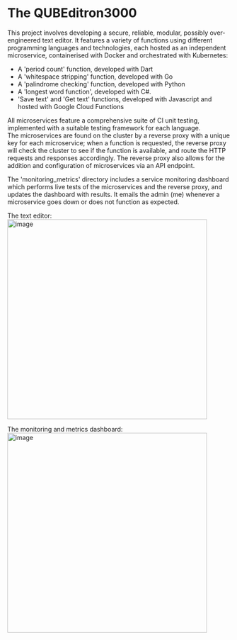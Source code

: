 # The QUBEditron3000
This project involves developing a secure, reliable, modular, possibly over-engineered text editor. It features a variety of functions using different programming languages and technologies, each hosted as an independent microservice, containerised with Docker and orchestrated with Kubernetes: 
* A 'period count' function, developed with Dart
* A 'whitespace stripping' function, developed with Go
* A 'palindrome checking' function, developed with Python
* A 'longest word function', developed with C#.
* 'Save text' and 'Get text' functions, developed with Javascript and hosted with Google Cloud Functions

All microservices feature a comprehensive suite of CI unit testing, implemented with a suitable testing framework for each language.  
The microservices are found on the cluster by a reverse proxy with a unique key for each microservice; when a function is requested, the reverse proxy will check the cluster to see if the function is available, and route the HTTP requests and responses accordingly.
The reverse proxy also allows for the addition and configuration of microservices via an API endpoint.  

The 'monitoring_metrics' directory includes a service monitoring dashboard which performs live tests of the microservices and the reverse proxy, and updates the dashboard with results. It emails the admin (me) whenever a microservice goes down or does not function as expected.  

The text editor:  
<img width="451" alt="image" src="https://github.com/user-attachments/assets/7ac38716-6501-4a4d-adf3-e79d68dff22e" />  

The monitoring and metrics dashboard:  
<img width="451" alt="image" src="https://github.com/user-attachments/assets/e314a31a-b0a1-42bd-8793-f1c0400b5ea7" />  
